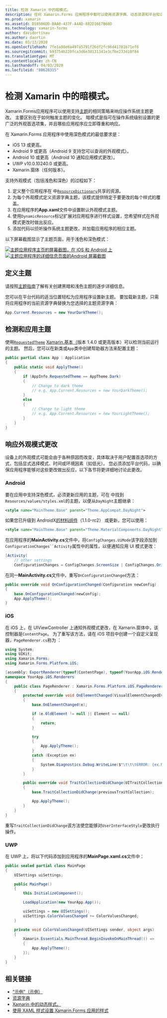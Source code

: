 ```yaml
---
title: 检测 Xamarin 中的暗模式。
description: 任何 Xamarin.Forms 应用程序中都可以使用资源字典、动态资源和平台知识的组合支持暗模式。
ms.prod: xamarin
ms.assetid: D10506DD-BAA0-437F-A4AD-882D16E7B60D
ms.technology: xamarin-forms
author: davidortinau
ms.author: daortin
ms.date: 03/13/2020
ms.openlocfilehash: 7fe1a98e6a497a5791f26df2fc96d41781b71ef6
ms.sourcegitcommit: b93754b220fca3d6e3d131341e3cfbe233d10f84
ms.translationtype: MT
ms.contentlocale: zh-CN
ms.lasthandoff: 04/03/2020
ms.locfileid: "80628315"
---
```

# <a name="detect-dark-mode-in-xamarinforms-applications"></a>检测 Xamarin 中的暗模式。

Xamarin.Forms应用程序可以使用支持[主题](theming.md)的相同策略来响应操作系统主题更改。 主要区别在于如何触发主题的变化。 暗模式是指可在操作系统级别设置的更广泛的外观首选项集，并且哪些应用程序应立即尊重和响应。

在 Xamarin.Forms 应用程序中使用深色模式的最低要求是：

- iOS 13 或更高。
- Android 9 或更高（Android 9 支持您可以查询的外观模式）。
- Android 10 或更高（Android 10 通知应用模式更改）。
- UWP v10.0.10240.0 或更高。
- Xamarin.窗体（任何版本）。

支持外观模式（包括浅色和深色）的过程如下：

1. 定义整个应用程序在 中[`ResourceDictionary`](xref:Xamarin.Forms.ResourceDictionary)共享的资源。
2. 为每个外观模式定义资源字典主题，该模式提供特定于要更改的每个样式的覆盖。
3. 在应用程序的**App.xaml**文件中设置默认外观模式主题。
4. 使用`DynamicResource`标记扩展对应用程序进行样式设置，您希望样式在外观模式更改时做出反应。
5. 添加代码以侦听操作系统主题更改，并加载应用程序的相应主题。

以下屏幕截图显示了主题页面，用于浅色和深色模式：

[![主题应用程序主页的屏幕截图，在 iOS 和 Android 上](theming-images/main-page-both-themes.png "主题应用程序的主页")](theming-images/main-page-both-themes-large.png#lightbox "主题应用程序的主页")
[![主题应用程序的详细信息页面的](theming-images/detail-page-both-themes.png "主题应用程序的详细信息页面")Android 屏幕截图](theming-images/detail-page-both-themes-large.png#lightbox "主题应用程序的详细信息页面")

## <a name="define-themes"></a>定义主题

请按照[主题指南](theming.md)了解有关创建黑暗和浅色主题的逐步详细信息。

您可以在平台代码的适当位置轻松为应用程序设置新主题。 要加载新主题，只需将应用程序的当前资源字典替换为您选择的主题资源字典：

```csharp
App.Current.Resources = new YourDarkTheme();
```

## <a name="detect-and-apply-theme"></a>检测和应用主题

使用[`RequestedTheme`](~/essentials/app-theme.md) [Xamarin.基本（](~/essentials/index.md)版本 1.4.0 或更高版本）可以检测当前运行的主题。 然后，您可以在新类或`App`类中创建帮助器方法来配置主题：

```csharp
public partial class App : Application
{
    public static void ApplyTheme()
    {
        if (AppInfo.RequestedTheme == AppTheme.Dark)
        {
            // Change to dark theme
            // e.g. App.Current.Resources = new YourDarkTheme();
        }
        else
        {
            // Change to light theme
            // e.g. App.Current.Resources = new YourLightTheme();
        }
    }
}
```

## <a name="react-to-appearance-mode-changes"></a>响应外观模式更改

设备上的外观模式可能会由于各种原因而改变，具体取决于用户配置首选项的方式，包括显式选择模式、时间或环境因素（如低光）。 您必须添加平台代码，以确保应用程序能够对这些更改做出反应，以下各节将更详细地讨论此更改。

### <a name="android"></a>Android

要在应用中支持深色模式，必须更新应用的主题，可在 中找到`Resources/values/styles.xml`的主题，以便从`DayNight`主题继承：

```xml
<style name="MainTheme.Base" parent="Theme.AppCompat.DayNight">
```

如果您已升级到 AndroidX[的材料组件](https://www.nuget.org/packages/Xamarin.Google.Android.Material/)（1.1.0-rc2） 或更新，您可以使用：

```xml
<style name="MainTheme.Base" parent="Theme.MaterialComponents.DayNight">
```

在应用程序的**MainActivity.cs**文件中，将`ConfigChanges.UiMode`该字段添加到`ConfigurationChanges``Activity`属性中的属性，以便通知应用 UI 模式更改：

```csharp
[Activity(
    // other settings
    ConfigurationChanges = ConfigChanges.ScreenSize | ConfigChanges.Orientation | ConfigChanges.UiMode)]
```

在同一**MainActivity.cs**文件中，重写`OnConfigurationChanged`方法：

```csharp
public override void OnConfigurationChanged(Configuration newConfig)
{
    base.OnConfigurationChanged(newConfig);
    App.ApplyTheme();
}
```

### <a name="ios"></a>iOS

在 iOS 上，在 UIViewController 上通知外观模式更改，在 Xamarin.窗体中，该控制器是`ContentPage`。 为了重写该方法，请在 iOS 项目中创建一个自定义呈现器，`PageRenderer.cs`称为 ：

```csharp
using System;
using UIKit;
using Xamarin.Forms;
using Xamarin.Forms.Platform.iOS;

[assembly: ExportRenderer(typeof(ContentPage), typeof(YourApp.iOS.Renderers.PageRenderer))]
namespace YourApp.iOS.Renderers
{
    public class PageRenderer : Xamarin.Forms.Platform.iOS.PageRenderer
    {
        protected override void OnElementChanged(VisualElementChangedEventArgs e)
        {
            base.OnElementChanged(e);

            if (e.OldElement != null || Element == null)
            {
                return;
            }

            try
            {
                App.ApplyTheme();
            }
            catch (Exception ex)
            {
                System.Diagnostics.Debug.WriteLine($"\t\t\tERROR: {ex.Message}");
            }
        }

        public override void TraitCollectionDidChange(UITraitCollection previousTraitCollection)
        {
            base.TraitCollectionDidChange(previousTraitCollection);

            App.ApplyTheme();
        }
    }
}
```

重写`TraitCollectionDidChange`该方法使您能够对`UserInterfaceStyle`更改执行操作。

### <a name="uwp"></a>UWP

在 UWP 上，将以下代码添加到应用程序的**MainPage.xaml.cs**文件中：

```csharp
public sealed partial class MainPage
{
    UISettings uiSettings;

    public MainPage()
    {
        this.InitializeComponent();

        LoadApplication(new YourApp.App());

        uiSettings = new UISettings();
        uiSettings.ColorValuesChanged += ColorValuesChanged;
    }

    private void ColorValuesChanged(UISettings sender, object args)
    {
        Xamarin.Essentials.MainThread.BeginInvokeOnMainThread(() =>
        {
            App.ApplyTheme();
        });
    }
}
```

## <a name="related-links"></a>相关链接

- ["示例"（示例）](https://docs.microsoft.com/samples/xamarin/xamarin-forms-samples/userinterface-theming/)
- [资源字典](~/xamarin-forms/xaml/resource-dictionaries.md)
- [Xamarin 中的动态样式。](~/xamarin-forms/user-interface/styles/xaml/dynamic.md)
- [使用 XAML 样式设置 Xamarin.Forms 应用的样式](~/xamarin-forms/user-interface/styles/xaml/index.md)
